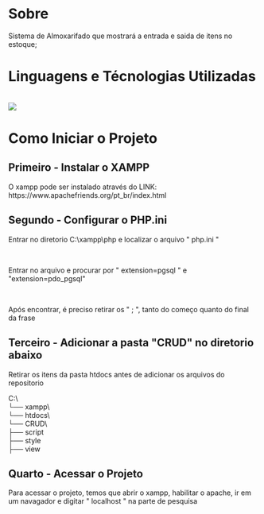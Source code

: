 <h1>Sobre</h1>
Sistema de Almoxarifado que mostrará a entrada e saida de itens no estoque;



<h1>Linguagens e Técnologias Utilizadas</h1>
<div style="display: inline_block"><br>
    <a href="https://skillicons.dev">
    <img src="https://skillicons.dev/icons?i=git,postgres,php,vscode,html,css" />
  </a>
</div>
  <h1>Como Iniciar o Projeto</h1>

  <h2>Primeiro - Instalar o XAMPP</h2>
  <p>O xampp pode ser instalado através do LINK: https://www.apachefriends.org/pt_br/index.html</p>
  
  <h2>Segundo - Configurar o PHP.ini</h2>
  <p>Entrar no diretorio C:\xampp\php e localizar o arquivo " php.ini "</p>
  <br>
  <p>Entrar no arquivo e procurar por " extension=pgsql " e "extension=pdo_pgsql"</p>
  <br>
  <p>Após encontrar, é preciso retirar os " ; ", tanto do começo quanto do final da frase</p>

<h2>Terceiro - Adicionar a pasta "CRUD" no diretorio abaixo</h2>
 <p> Retirar os itens da pasta htdocs antes de adicionar os arquivos do repositorio</p>
   
<p>
    C:\
    <br>
    └── xampp\
    <br>
    └── htdocs\
    <br>
        └── CRUD\
    <br>
            ├── script
    <br>
            ├── style
    <br>
            ├── view
        </div>
</p>

<h2>Quarto - Acessar o Projeto</h2>
<p>Para acessar o projeto, temos que abrir o xampp, habilitar o apache, ir em um navagador e digitar " localhost " na parte de pesquisa</p>
